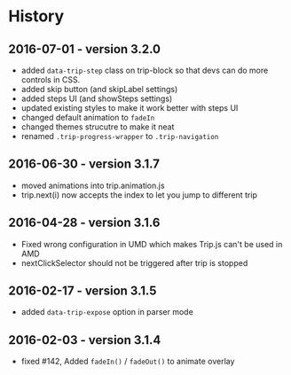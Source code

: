 # History

## 2016-07-01 - version 3.2.0

+ added `data-trip-step` class on trip-block so that devs can do more controls in CSS.
+ added skip button (and skipLabel settings)
+ added steps UI (and showSteps settings)
+ updated existing styles to make it work better with steps UI
+ changed default animation to `fadeIn`
+ changed themes strucutre to make it neat
+ renamed `.trip-progress-wrapper` to `.trip-navigation`

## 2016-06-30 - version 3.1.7

+ moved animations into trip.animation.js
+ trip.next(i) now accepts the index to let you jump to different trip

## 2016-04-28 - version 3.1.6

+ Fixed wrong configuration in UMD which makes Trip.js can't be used in AMD
+ nextClickSelector should not be triggered after trip is stopped

## 2016-02-17 - version 3.1.5

+ added `data-trip-expose` option in parser mode

## 2016-02-03 - version 3.1.4

+ fixed #142, Added `fadeIn()` / `fadeOut()` to animate overlay
